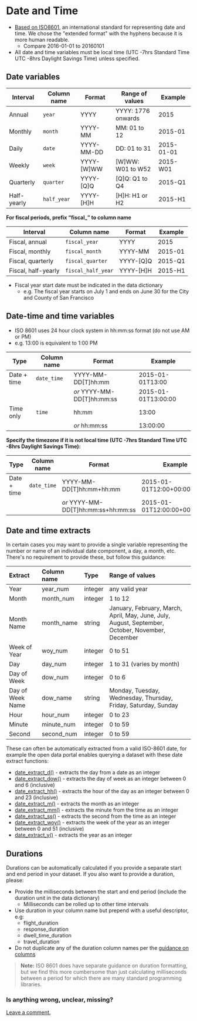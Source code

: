 # Date and Time

* [Based on ISO8601](https://en.wikipedia.org/wiki/ISO_8601), an international standard for representing date and time. We chose the "extended format" with the hyphens because it is more human readable.
  * Compare 2016-01-01 to 20160101
* All date and time variables must be local time \(UTC -7hrs Standard Time UTC -8hrs Daylight Savings Time\) unless specified.

## Date variables

| Interval | Column name | Format | Range of values | Example |
| --- | --- | --- | --- | --- |
| Annual | `year` | YYYY | YYYY: 1776 onwards | 2015 |
| Monthly | `month` | YYYY-MM | MM: 01 to 12 | 2015-01 |
| Daily | `date` | YYYY-MM-DD | DD: 01 to 31 | 2015-01-01 |
| Weekly | `week` | YYYY-\[W\]WW | \[W\]WW: W01 to W52 | 2015-W01 |
| Quarterly | `quarter` | YYYY-\[Q\]Q | \[Q\]Q: Q1 to Q4 | 2015-Q1 |
| Half-yearly | `half_year` | YYYY-\[H\]H | \[H\]H: H1 or H2 | 2015-H1 |

**For fiscal periods, prefix “fiscal\_” to column name**

| Interval | Column name | Format | Example |
| --- | --- | --- | --- |
| Fiscal, annual | `fiscal_year` | YYYY | 2015 |
| Fiscal, monthly | `fiscal_month` | YYYY-MM | 2015-01 |
| Fiscal, quarterly | `fiscal_quarter` | YYYY-\[Q\]Q | 2015-Q1 |
| Fiscal, half-yearly | `fiscal_half_year` | YYYY-\[H\]H | 2015-H1 |

* Fiscal year start date must be indicated in the data dictionary
  * e.g. The fiscal year starts on July 1 and ends on June 30 for the City and County of San Francisco

## Date-time and time variables

* ISO 8601 uses 24 hour clock system in hh:mm:ss format \(do not use AM or PM\)
* e.g. 13:00 is equivalent to 1:00 PM

| Type | Column name | Format | Example |
| --- | --- | --- | --- |
| Date + time | `date_time` | YYYY-MM-DD\[T\]hh:mm | 2015-01-01T13:00 |
|  |  | _or_ YYYY-MM-DD\[T\]hh:mm:ss | 2015-01-01T13:00:00 |
| Time only | `time` | hh:mm | 13:00 |
|  |  | _or_ hh:mm:ss | 13:00:00 |

**Specify the timezone if it is not local time \(UTC -7hrs Standard Time UTC -8hrs Daylight Savings Time\):**

| Type | Column name | Format | Example |
| --- | --- | --- | --- |
| Date + time | `date_time` | YYYY-MM-DD\[T\]hh:mm+hh:mm | 2015-01-01T12:00+00:00 |
|  |  | _or_ YYYY-MM-DD\[T\]hh:mm:ss+hh:mm:ss | 2015-01-01T12:00:00+00:00:00 |

## Date and time extracts

In certain cases you may want to provide a single variable representing the number or name of an individual date component, a day, a month, etc. There's no requirement to provide these, but follow this guidance:

| Extract | Column name | Type | Range of values |
| :--- | :--- | :--- | :--- |
| Year | year\_num | integer | any valid year |
| Month | month\_num | integer | 1 to 12 |
| Month Name | month\_name | string | January, February, March, April, May, June, July, August, September, October, November, December |
| Week of Year | woy\_num | integer | 0 to 51 |
| Day | day\_num | integer | 1 to 31 \(varies by month\) |
| Day of Week | dow\_num | integer | 0 to 6 |
| Day of Week Name | dow\_name | string | Monday, Tuesday, Wednesday, Thursday, Friday, Saturday, Sunday |
| Hour | hour\_num | integer | 0 to 23 |
| Minute | minute\_num | integer | 0 to 59 |
| Second | second\_num | integer | 0 to 59 |

These can often be automatically extracted from a valid ISO-8601 date, for example the open data portal enables querying a dataset with these date extract functions:

* [date\_extract\_d\(\)](https://dev.socrata.com/docs/functions/date_extract_d.html) - extracts the day from a date as an integer
* [date\_extract\_dow\(\)](https://dev.socrata.com/docs/functions/date_extract_dow.html) - extracts the day of week as an integer between 0 and 6 \(inclusive\)
* [date\_extract\_hh\(\)](https://dev.socrata.com/docs/functions/date_extract_hh.html) - extracts the hour of the day as an integer between 0 and 23 \(inclusive\)
* [date\_extract\_m\(\)](https://dev.socrata.com/docs/functions/date_extract_m.html) - extracts the month as an integer
* [date\_extract\_mm\(\)](https://dev.socrata.com/docs/functions/date_extract_mm.html) - extracts the minute from the time as an integer 
* [date\_extract\_ss\(\)](https://dev.socrata.com/docs/functions/date_extract_ss.html) - extracts the second from the time as an integer
* [date\_extract\_woy\(\)](https://dev.socrata.com/docs/functions/date_extract_woy.html) - extracts the week of the year as an integer between 0 and 51 \(inclusive\)
* [date\_extract\_y\(\)](https://dev.socrata.com/docs/functions/date_extract_y.html) - extracts the year as an integer

## Durations

Durations can be automatically calculated if you provide a separate start and end period in your dataset. If you also want to provide a duration, please:

* Provide the milliseconds between the start and end period (include the duration unit in the data dictionary)
  * Milliseconds can be rolled up to other time intervals
* Use duration in your column name but prepend with a useful descriptor, e.g:
  * flight\_duration
  * response\_duration
  * dwell\_time\_duration
  * travel\_duration
* Do not duplicate any of the duration column names per the [guidance on columns](/formats/column-headers.md)

> **Note:** ISO 8601 does have separate guidance on duration formatting, but we find this more cumbersome than just calculating milliseconds between a period for which there are many standard programming libraries.

### Is anything wrong, unclear, missing?

[Leave a comment.](https://github.com/DataSF/draft-publishing-standards/issues/new?title=Comment:Date-and-Time&body=Comment:Date-and-Time)

